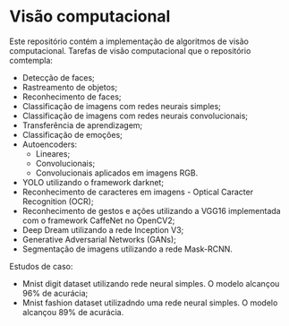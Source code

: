 # Visão computacional
Este repositório contém a implementação de algoritmos de visão computacional.
Tarefas de visão computacional que o repositório comtempla:
- Detecção de faces;
- Rastreamento de objetos;
- Reconhecimento de faces;
- Classificação de imagens com redes neurais simples;
- Classificação de imagens com redes neurais convolucionais;
- Transferência de aprendizagem;
- Classificação de emoções;
- Autoencoders:
  - Lineares;
  - Convolucionais;
  - Convolucionais aplicados em imagens RGB.
- YOLO utilizando o framework darknet;
- Reconhecimento de caracteres em imagens - Optical Caracter Recognition (OCR);
- Reconhecimento de gestos e ações utilizando a VGG16 implementada com o framework CaffeNet no OpenCV2;
- Deep Dream utilizando a rede Inception V3;
- Generative Adversarial Networks (GANs);
- Segmentação de imagens utilizando a rede Mask-RCNN.

Estudos de caso:
- Mnist digit dataset utilizando rede neural simples. O modelo alcançou 96% de acurácia;
- Mnist fashion dataset utilizadndo uma rede neural simples. O modelo alcançou 89% de acurácia.
